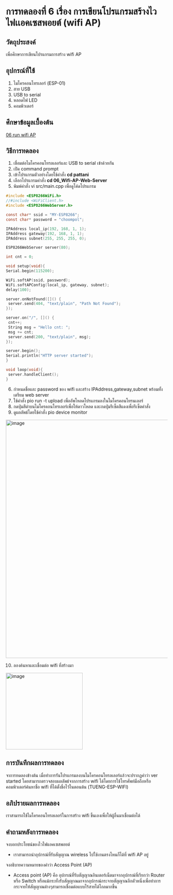 # การทดลองที่ 6 เรื่อง การเขียนโปรแกรมสร้างไวไฟเเอคเซสพอยต์ (wifi AP)

## วัตถุประสงค์
เพื่อศึกษาการเขียนโปรแกรมการสร้าง wifi AP

## อุปกรณ์ที่ใช้
1. ไมโครคอนโทรเลอร์ (ESP-01)
2. สาย USB
3. USB to serial
4. หลอดไฟ LED
5. คอมพิวเตอร์

## ศึกษาข้อมูลเบื้องต้น
[06 run wifi AP](https://youtu.be/T26DVHePlTs) 

## วิธีการทดลอง
1. เชื่อมต่อไมโครคอนโทรลเลอร์และ USB to serial เข้าด้วยกัน
2. เปิด command prompt
3. เข้าโปรแกรมตัวอย่างโดยใช้คำสั่ง **cd pattani**
4. เลือกโปรแกรมคำสั่ง **cd 06_Wifi-AP-Web-Server** 
5. พิมพ์คำสั่ง vi src/main.cpp เพื่อดูโค้ดโปรแกรม
 ```c
#include <ESP8266WiFi.h>
//#include <WiFiClient.h>
#include <ESP8266WebServer.h>

const char* ssid = "MY-ESP8266";
const char* password = "choompol";

IPAddress local_ip(192, 168, 1, 1);
IPAddress gateway(192, 168, 1, 1);
IPAddress subnet(255, 255, 255, 0);

ESP8266WebServer server(80);

int cnt = 0;

void setup(void){
 Serial.begin(115200);

 WiFi.softAP(ssid, password);
 WiFi.softAPConfig(local_ip, gateway, subnet);
 delay(100);

 server.onNotFound([]() {
  server.send(404, "text/plain", "Path Not Found");
 });

 server.on("/", []() {
  cnt++;
  String msg = "Hello cnt: ";
  msg += cnt;
  server.send(200, "text/plain", msg);
 });

 server.begin();
 Serial.println("HTTP server started");
}

void loop(void){
  server.handleClient();
}
 ```
6. กำหนดชื่อและ password ของ wifi และสร้าง IPAddress,gateway,subnet พร้อมทั้งเตรียม web server
7. ใช้คำสั่ง pio run -t upload เพื่ออัพโหลดโปรแกรมลงในไมโครคอนโทรนเลอร์
8. กดปุ่มสีดำบนไมโครคอนโทรเลอร์เพื่อให้ดาวโหลด และกดปุ่มรีเซ็ตสีแดงเพื่อรีเซ็ตคำสั่ง
9. ดูผลลัพธ์โดยใช้คำสั่ง pio device monitor

<img width="743" alt="image" src="https://user-images.githubusercontent.com/80879585/112261869-331a9180-8c9f-11eb-8a42-03d81bf797df.png">

10. ลองค้นหาและเชื่อมต่อ wifi ที่สร้างมา

<img width="239" alt="image" src="https://user-images.githubusercontent.com/80879585/112262011-7f65d180-8c9f-11eb-897e-57fbbe98dc42.png">

## การบันทึกผลการทดลอง
จาการทดลองข้างต้น เมื่อทำการรันโปรแกรมลงบนไมโครคอนโทรลเลอร์แล้วจะปรากฎคำว่า ver started โดยสามารถตรวจสอบผลลัพธ์จากการสร้าง wifi ได้โดยการใช้โทรศัพท์มือถือหรือคอมพิวเตอร์ค้นหาชื่อ wifi ที่ได้ตั้งชื่อไว้ในตอนต้น (TUENG-ESP-WIFI) 

## อภิปรายผลการทดลอง
เราสามารถใช้ไมโครคอนโทรลเลอร์ในการสร้าง wifi ขึ้นเองเพื่อให้ผู้อื่นมาเชื่อมต่อได้

## คำถามหลังการทดลอง
จงบอกประโยชน์ของไวไฟแอคเซสพอยต์
 - เราสามารถนำอุปกรณ์ที่รับสัญญาณ wireless ไปใช้งานตรงไหนก็ได้ที่ wifi AP อยู่

จงอธิบายความหมายของคำว่า Access Point (AP)
 - Access point (AP) คือ อุปกรณ์ที่รับสัญญาณอินเตอร์เน็ตมาจากอุปกรณ์ที่เรียกว่า Router หรือ Switch หรือแม้กระทั่งรับสัญญาณมาจากอุปกรณ์กระจายสัญญาณอีกตัวหนึ่งเพื่อทำการกระจายให้สัญญาณต่างๆสามารถเชื่อมต่อแบบไร้สายได้ไกลมากขึ้น
